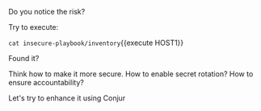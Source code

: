 Do you notice the risk?

Try to execute: 

`cat insecure-playbook/inventory`{{execute HOST1}}

Found it?

Think how to make it more secure.
How to enable secret rotation?
How to ensure accountability?

Let's try to enhance it using Conjur
